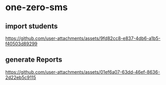 # one-zero-sms

## import students




https://github.com/user-attachments/assets/9fd82cc8-e837-4db6-a1b5-f40503d89299



## generate Reports

https://github.com/user-attachments/assets/01ef6a07-63dd-46ef-8636-2d22eb5c9115

